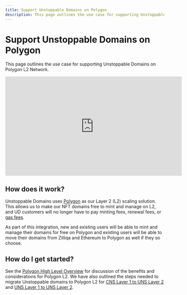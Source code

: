 ```yaml
---
title: Support Unstoppable Domains on Polygon
description: This page outlines the use case for supporting Unstoppable Domains on Polygon L2 Network.
---
```


# Support Unstoppable Domains on Polygon

This page outlines the use case for supporting Unstoppable Domains on Polygon L2 Network.

<iframe width="560" height="315" src="https://www.youtube.com/embed/5IVXzy2VBeY" title="YouTube video player" frameborder="0" allow="accelerometer; autoplay; clipboard-write; encrypted-media; gyroscope; picture-in-picture" allowfullscreen></iframe>

## How does it work?

Unstoppable Domains uses [Polygon](https://polygon.technology/) as our Layer 2 (L2) scaling solution. This allows us to make our NFT domains free to mint and manage on L2, and UD customers will no longer have to pay minting fees, renewal fees, or [gas fees](https://youtu.be/h3rP3Ptvka4).

As part of this integration, new and existing users will be able to mint and manage their domains for free on Polygon and existing users will be able to move their domains from Zilliqa and Ethereum to Polygon as well if they so choose.

## How do I get started?

See the [Polygon High Level Overview](../polygon/index.md) for discussion of the benefits and considerations for Polygon L2. We have also outlined the  steps needed to migrate Unstoppable domains to Polygon L2 for [CNS Layer 1 to UNS Layer 2](../polygon/cns1-to-uns2.md) and [UNS Layer 1 to UNS Layer 2](../polygon/uns1-to-uns2.md).
